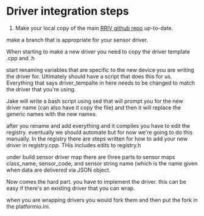 # Driver integration steps

1. Make your local copy of the main [RRIV github repo](https://github.com/rrivirr/rriv) up-to-date.

make a branch that is appropriate for your sensor driver.

When starting to make a new driver you need to copy the driver template .cpp and .h

start renaming variables that are specific to the new device you are writing the driver for. Ultimately should have a script that does this for us. Everything that says driver_tempalte in here needs to be changed to match the driver that you're using.

Jake will write a bash script using sed that will prompt you for the new driver name (can also have it copy the file) and then it will replace the generic names with the new names.

after you rename and add everything and it compiles you have to edit the registry. eventually we should automate but for now we're going to do this manually. In the registry there are steps written for how to add your new driver in registry.cpp. THis includes edits to registry.h

under build sensor driver map there are three parts to sensor maps class_name, sensor_code, and sensor string name (which is the name given when data are delivered via JSON object.

Now comes the hard part. you have to implement the driver. this can be easy if there's an existing driver that you can wrap. 

when you are wrapping drivers you would fork them and then put the fork in the platformio.ini.

